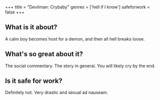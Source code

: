 +++
title = "Devilman: Crybaby"
genres = ['hell if I know']
safeforwork = false
+++

What is it about?
-----------------

A calm boy becomes host for a demon, and then all hell breaks loose.

What's so great about it?
-------------------------

The social commentary. The story in general. You will likely cry by the end.

Is it safe for work?
--------------------

Definitely not. Very drastic and sexual ad nauseam.
